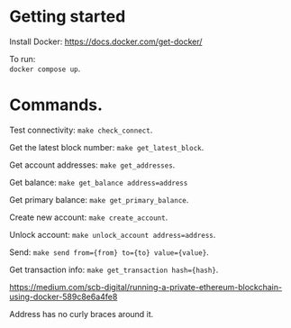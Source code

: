 # Getting started

Install Docker: https://docs.docker.com/get-docker/

To run:   
`docker compose up`. 

# Commands. 

Test connectivity: `make check_connect`. 

Get the latest block number: `make get_latest_block`. 

Get account addresses: `make get_addresses`. 

Get balance: `make get_balance address=address`  

Get primary balance: `make get_primary_balance`. 

Create new account: `make create_account`. 

Unlock account: `make unlock_account address=address`. 

Send: `make send from={from} to={to} value={value}`. 

Get transaction info: `make get_transaction hash={hash}`. 

https://medium.com/scb-digital/running-a-private-ethereum-blockchain-using-docker-589c8e6a4fe8

Address has no curly braces around it. 
